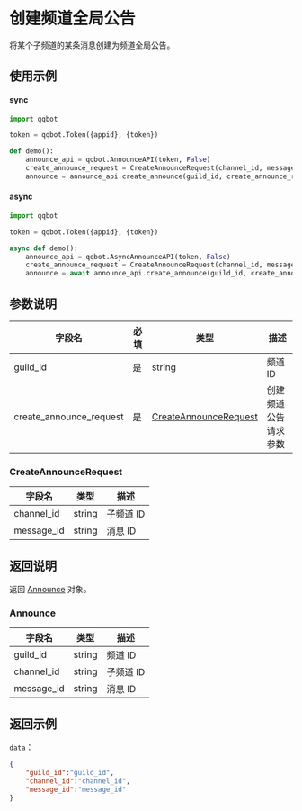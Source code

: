 # 创建频道全局公告 <Badge text="v2.2.0" />

将某个子频道的某条消息创建为频道全局公告。

## 使用示例

#### sync 

```python
import qqbot

token = qqbot.Token({appid}, {token})

def demo():
    announce_api = qqbot.AnnounceAPI(token, False)  
    create_announce_request = CreateAnnounceRequest(channel_id, message_id)
    announce = announce_api.create_announce(guild_id, create_announce_request)
```

#### async

```python
import qqbot

token = qqbot.Token({appid}, {token})

async def demo():
    announce_api = qqbot.AsyncAnnounceAPI(token, False)  
    create_announce_request = CreateAnnounceRequest(channel_id, message_id)
    announce = await announce_api.create_announce(guild_id, create_announce_request)
```

## 参数说明

| 字段名    | 必填 | 类型   | 描述                             |
| --------- | ---- | ------ | -------------------------------- |
| guild_id   | 是   | string | 频道 ID     |
| create_announce_request | 是   | [CreateAnnounceRequest](#CreateAnnounceRequest) | 创建频道公告请求参数 |


### CreateAnnounceRequest

| 字段名       | 类型   | 描述                      |
| ------------ | ------ | ------------------------- |
| channel_id   | string | 子频道 ID |
| message_id | string | 消息 ID  |

## 返回说明

返回 [Announce](#announce) 对象。

### Announce

| 字段名       | 类型   | 描述                      |
| ------------ | ------ | ------------------------- |
| guild_id     | string | 频道 ID    |
| channel_id   | string | 子频道 ID |
| message_id | string | 消息 ID  |

## 返回示例

`data`：

```json
{
    "guild_id":"guild_id",
    "channel_id":"channel_id",
    "message_id":"message_id"
}
```
